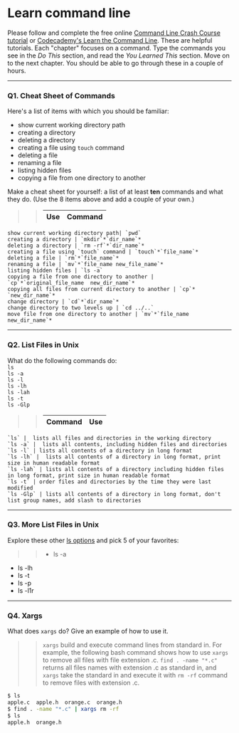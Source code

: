 # Learn command line

Please follow and complete the free online [Command Line Crash Course
tutorial](https://web.archive.org/web/20160708171659/http://cli.learncodethehardway.org/book/) or [Codecademy's Learn the Command Line](https://www.codecademy.com/learn/learn-the-command-line). These are helpful tutorials. Each "chapter" focuses on a command. Type the commands you see in the _Do This_ section, and read the _You Learned This_ section. Move on to the next chapter. You should be able to go through these in a couple of hours.

---

### Q1.  Cheat Sheet of Commands  

Here's a list of items with which you should be familiar:  
* show current working directory path
* creating a directory
* deleting a directory
* creating a file using `touch` command
* deleting a file
* renaming a file
* listing hidden files
* copying a file from one directory to another

Make a cheat sheet for yourself: a list of at least **ten** commands and what they do.  (Use the 8 items above and add a couple of your own.)  

> >  Use | Command
> > ------- | --------------------
    show current working directory path| `pwd`
    creating a directory | `mkdir`*`dir_name`*
    deleting a directory | `rm -rf`*`dir_name`*
    creating a file using `touch` command | `touch`*`file_name`*
    deleting a file | `rm`*`file_name`*
    renaming a file | `mv`*`file_name new_file_name`*
    listing hidden files | `ls -a`
    copying a file from one directory to another | `cp`*`original_file_name  new_dir_name`*
    copying all files from current directory to another | `cp`* `new_dir_name`*
    change directory | `cd`*`dir_name`*
    change directory to two levels up | `cd ../..`
    move file from one directory to another | `mv`*`file_name new_dir_name`*




---

### Q2.  List Files in Unix   

What do the following commands do:  
`ls`  
`ls -a`  
`ls -l`  
`ls -lh`  
`ls -lah`  
`ls -t`  
`ls -Glp`  

> > Command | Use
> > ------- | ---------
    `ls` |  lists all files and directories in the working directory
    `ls -a` |  lists all contents, including hidden files and directories
    `ls -l` | lists all contents of a directory in long format
    `ls -lh` |  lists all contents of a directory in long format, print size in human readable format
    `ls -lah` | lists all contents of a directory including hidden files in long format, print size in human readable format
    `ls -t` | order files and directories by the time they were last modified
    `ls -Glp` | lists all contents of a directory in long format, don't list group names, add slash to directories


---

### Q3.  More List Files in Unix  

Explore these other [ls options](http://www.techonthenet.com/unix/basic/ls.php) and pick 5 of your favorites:

> > * ls -a
* ls -lh
* ls -t
* ls -p
* ls -l1r


---

### Q4.  Xargs   

What does `xargs` do? Give an example of how to use it.

> > `xargs` build and execute command lines from standard in. For example, the following bash command shows how to use `xargs` to remove all files with file extension .c. `find . -name "*.c" ` returns all files names with extension .c as standard in, and `xargs` take the standard in and execute it with `rm -rf` command to remove files with extension .c.
```bash
$ ls
apple.c  apple.h  orange.c  orange.h
$ find . -name "*.c" | xargs rm -rf
$ ls
apple.h  orange.h
```
